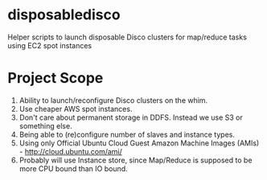 disposabledisco
===============

Helper scripts to launch disposable Disco clusters for map/reduce tasks using EC2 spot instances

Project Scope
=============

1. Ability to launch/reconfigure Disco clusters on the whim.
2. Use cheaper AWS spot instances.
3. Don't care about permanent storage in DDFS. Instead we use S3 or something else.
4. Being able to (re)configure number of slaves and instance types.
5. Using only Official Ubuntu Cloud Guest Amazon Machine Images (AMIs) - http://cloud.ubuntu.com/ami/
6. Probably will use Instance store, since Map/Reduce is supposed to be more CPU bound than IO bound.
